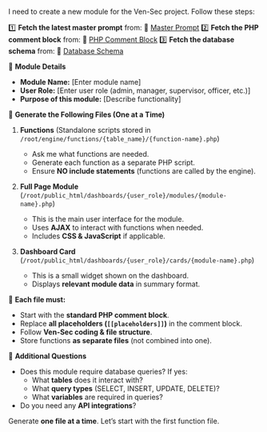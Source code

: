I need to create a new module for the Ven-Sec project. Follow these steps:

1️⃣ **Fetch the latest master prompt** from:
   🔗 [Master Prompt](https://github.com/johns-vanilla-php/ven-sec/blob/main/master-prompt.md)
2️⃣ **Fetch the PHP comment block** from:
   🔗 [PHP Comment Block](https://github.com/johns-vanilla-php/ven-sec/blob/main/php-comment-block.md)
3️⃣ **Fetch the database schema** from:
   🔗 [Database Schema](https://github.com/johns-vanilla-php/ven-sec/blob/main/database-schema.md)

📌 **Module Details**
- **Module Name:** [Enter module name]
- **User Role:** [Enter user role (admin, manager, supervisor, officer, etc.)]
- **Purpose of this module:** [Describe functionality]

📌 **Generate the Following Files (One at a Time)**
1. **Functions** (Standalone scripts stored in `/root/engine/functions/{table_name}/{function-name}.php`)
   - Ask me what functions are needed.
   - Generate each function as a separate PHP script.
   - Ensure **NO include statements** (functions are called by the engine).

2. **Full Page Module** (`/root/public_html/dashboards/{user_role}/modules/{module-name}.php`)
   - This is the main user interface for the module.
   - Uses **AJAX** to interact with functions when needed.
   - Includes **CSS & JavaScript** if applicable.

3. **Dashboard Card** (`/root/public_html/dashboards/{user_role}/cards/{module-name}.php`)
   - This is a small widget shown on the dashboard.
   - Displays **relevant module data** in summary format.

📌 **Each file must:**
- Start with the **standard PHP comment block**.
- Replace **all placeholders (`[[placeholders]]`)** in the comment block.
- Follow **Ven-Sec coding & file structure**.
- Store functions **as separate files** (not combined into one).

📌 **Additional Questions**
- Does this module require database queries? If yes:
  - What **tables** does it interact with?
  - What **query types** (SELECT, INSERT, UPDATE, DELETE)?
  - What **variables** are required in queries?
- Do you need any **API integrations**?

Generate **one file at a time**. Let’s start with the first function file.
